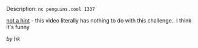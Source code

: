 Description:
`nc penguins.cool 1337`

[not a hint](https://youtu.be/dcJPKZpFnVk) - this video literally has nothing to do with this challenge.. I think it's funny


_by hk_